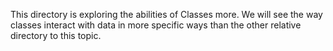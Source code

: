 This directory is exploring the abilities of Classes more. 
We will see the way classes interact with data in more specific ways than the other relative directory to this topic.